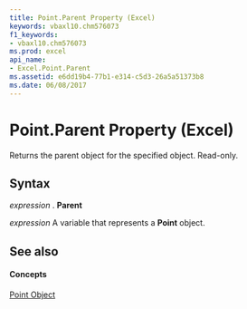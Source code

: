 ```yaml
---
title: Point.Parent Property (Excel)
keywords: vbaxl10.chm576073
f1_keywords:
- vbaxl10.chm576073
ms.prod: excel
api_name:
- Excel.Point.Parent
ms.assetid: e6dd19b4-77b1-e314-c5d3-26a5a51373b8
ms.date: 06/08/2017
---
```



# Point.Parent Property (Excel)

Returns the parent object for the specified object. Read-only.


## Syntax

 _expression_ . **Parent**

 _expression_ A variable that represents a **Point** object.


## See also


#### Concepts


[Point Object](Excel.Point(objec).md)

